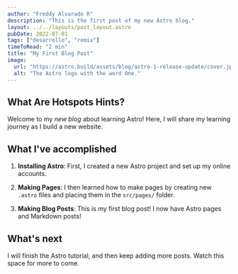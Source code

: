 ```yaml
---
author: "Freddy Alvarado R"
description: "This is the first post of my new Astro blog."
layout: ../../layouts/post_layout.astro
pubDate: 2022-07-01
tags: ["desarrollo", "remix"]
timeToRead: "2 min"
title: "My First Blog Post"
image:
  url: "https://astro.build/assets/blog/astro-1-release-update/cover.jpeg"
  alt: "The Astro logo with the word One."
---
```


## What Are Hotspots Hints?

Welcome to my _new blog_ about learning Astro! Here, I will share my learning journey as I build a new website.

## What I've accomplished

1. **Installing Astro**: First, I created a new Astro project and set up my online accounts.

2. **Making Pages**: I then learned how to make pages by creating new `.astro` files and placing them in the `src/pages/` folder.

3. **Making Blog Posts**: This is my first blog post! I now have Astro pages and Markdown posts!

## What's next

I will finish the Astro tutorial, and then keep adding more posts. Watch this space for more to come.
